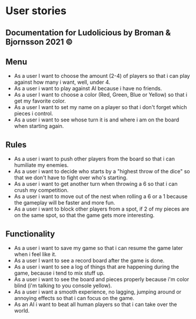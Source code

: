 # User stories
## Documentation for Ludolicious by Broman & Bjornsson 2021 ©


## Menu
* As a user I want to choose the amount (2-4) of players so that i can play against how many i want, well, under 4.
* As a user i want to play against AI because i have no friends.
* As a user I want to choose a color (Red, Green, Blue or Yellow) so that i get my favorite color.
* As a user I want to set my name on a player so that i don't forget which pieces i control.
* As a user i want to see whose turn it is and where i am on the board when starting again.

## Rules
* As a user i want to push other players from the board so that i can humiliate my enemies.
* As a user i want to decide who starts by a "highest throw of the dice" so that we don't have to fight over who's starting. 
* As a user i want to get another turn when throwing a 6 so that i can crush my competition.
* As a user i want to move out of the nest when rolling a 6 or a 1 because the gameplay will be faster and more fun.
* As a user i want to block other players from a spot, if 2 of my pieces are on the same spot, so that the game gets more interesting.

## Functionality
* As a user i want to save my game so that i can resume the game later when i feel like it.
* As a user I want to see a record board after the game is done.
* As a user i want to see a log of things that are happening during the game, because i tend to mix stuff up. 
* As a user i want to see the board and pieces properly because i'm color blind (i'm talking to you console yellow).
* As a user i want a smooth experience, no lagging, jumping around or annoying effects so that i can focus on the game.
* As an AI i want to beat all human players so that i can take over the world. 
